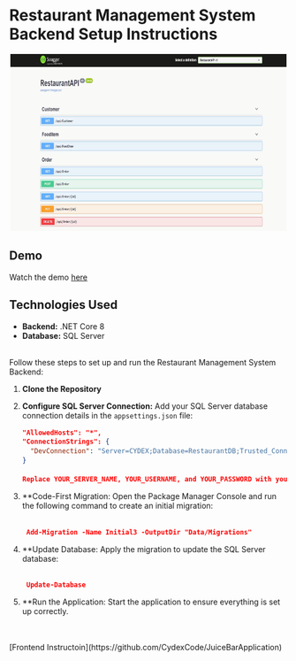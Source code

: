 # Restaurant Management System Backend Setup Instructions

<p align="center">
  <img src="API.png" width="500" height="320" />
</p>

## Demo
Watch the demo [here](https://youtu.be/F4qPKMhbDEw?si=T_UvjkeXKWgeqLOw)

## Technologies Used
- **Backend:** .NET Core 8
- **Database:** SQL Server
<br>
Follow these steps to set up and run the Restaurant Management System Backend:

1. **Clone the Repository**

2. **Configure SQL Server Connection:** Add your SQL Server database connection details in the `appsettings.json` file:
   ```json
   "AllowedHosts": "*",
   "ConnectionStrings": {
     "DevConnection": "Server=CYDEX;Database=RestaurantDB;Trusted_Connection=True;MultipleActiveResultSets=True;"
   }
   
   Replace YOUR_SERVER_NAME, YOUR_USERNAME, and YOUR_PASSWORD with your SQL Server details.

3. **Code-First Migration: Open the Package Manager Console and run the following command to create an initial migration:

   ```json
   
    Add-Migration -Name Initial3 -OutputDir "Data/Migrations"

4.  **Update Database: Apply the migration to update the SQL Server database:
            
     ```json
     
      Update-Database 


5.  **Run the Application: Start the application to ensure everything is set up correctly.
<br>
<br>
 [Frontend Instructoin](https://github.com/CydexCode/JuiceBarApplication)
